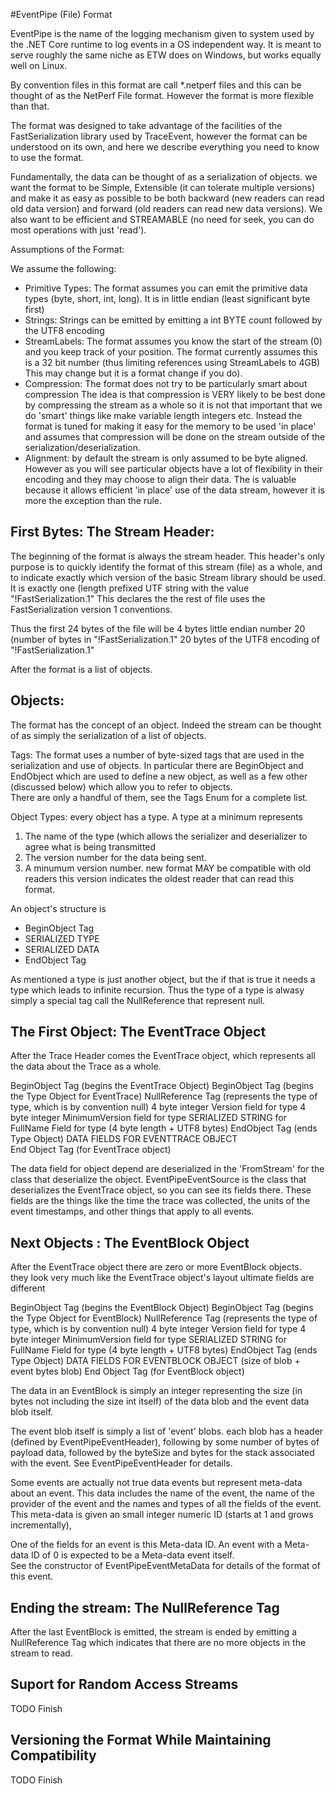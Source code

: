 #EventPipe (File) Format

EventPipe is the name of the logging mechanism given to system used by the .NET Core 
runtime to log events in a OS independent way.   It is meant to serve roughly the same
niche as ETW does on Windows, but works equally well on Linux. 

By convention files in this format are call *.netperf files and this can be thought
of as the NetPerf File format.   However the format is more flexible than that.  

The format was designed to take advantage of the facilities of the FastSerialization 
library used by TraceEvent, however the format can be understood on its own, and here
we describe everything you need to know to use the format.

Fundamentally, the data can be thought of as a serialization of objects.  we want the 
format to be Simple, Extensible (it can tolerate multiple versions) and
make it as easy as possible to be both backward (new readers can read old data version) 
and forward (old readers can read new data versions).  We also want to be efficient 
and STREAMABLE (no need for seek, you can do most operations with just 'read').

Assumptions of the Format:  

We assume the following:

* Primitive Types: The format assumes you can emit the primitive data types
    (byte, short, int, long).  It is in little endian (least significant byte first)
* Strings: Strings can be emitted by emitting a int BYTE count followed by the
    UTF8 encoding 
* StreamLabels: The format assumes you know the start of the stream (0) and 
    you keep track of your position.  The format currently assumes this is 
    a 32 bit number (thus limiting references using StreamLabels to 4GB) 
    This may change but it is a format change if you do).
* Compression: The format does not try to be particularly smart about compression
    The idea is that compression is VERY likely to be best done by compressing 
    the stream as a whole so it is not that important that we do 'smart' things
    like make variable length integers etc.   Instead the format is tuned for
    making it easy for the memory to be used 'in place' and assumes that compression
    will be done on the stream outside of the serialization/deserialization.  
 * Alignment: by default the stream is only assumed to be byte aligned.  However
    as you will see particular objects have a lot of flexibility in their encoding
    and they may choose to align their data.  The is valuable because it allows
    efficient 'in place' use of the data stream, however it is more the exception
    than the rule.  
    
## First Bytes: The Stream Header:

The beginning of the format is always the stream header.   This header's only purpose
is to quickly identify the format of this stream (file) as a whole, and to indicate
exactly which version of the basic Stream library should be used.    It is exactly
one (length prefixed UTF string with the value "!FastSerialization.1"  This declares
the the rest of file uses the FastSerialization version 1 conventions.  

Thus the first 24 bytes of the file will be
  4 bytes little endian number 20 (number of bytes in "!FastSerialization.1"
 20 bytes of the UTF8 encoding of "!FastSerialization.1"

After the format is a list of objects.  

## Objects:

The format has the concept of an object.   Indeed the stream can be thought of as
simply the serialization of a list of objects.  

Tags:  The format uses a number of byte-sized tags that are used in the serialization
and use of objects.    In particular there are BeginObject and EndObject which 
are used to define a new object, as well as a few other (discussed below) which
allow you to refer to objects.  
There are only a handful of them, see the Tags Enum for a complete list.  

Object Types: every object has a type.   A type at a minimum represents
   1. The name of the type (which allows the serializer and deserializer to agree what
      is being transmitted
   2. The version number for the data being sent.  
   3. A minumum version number.   new format MAY be compatible with old readers
      this version indicates the oldest reader that can read this format.

An object's structure is

* BeginObject Tag
* SERIALIZED TYPE 
* SERIALIZED DATA
* EndObject Tag

As mentioned a type is just another object, but the if that is true it needs a type
which leads to infinite recursion.   Thus the type of a type is alwasy simply
a special tag call the NullReference that represent null.

## The First Object: The EventTrace Object

After the Trace Header comes the EventTrace object, which represents all the data
about the Trace as a whole.   

BeginObject Tag  (begins the EventTrace Object)
BeginObject Tag  (begins the Type Object for EventTrace)
NullReference Tag (represents the type of type, which is by convention null)
4 byte integer Version field for type
4 byte integer MinimumVersion field for type
SERIALIZED STRING for FullName Field for type (4 byte length + UTF8 bytes)
EndObject Tag (ends Type Object)
DATA FIELDS FOR EVENTTRACE OBJECT  
End Object Tag (for EventTrace object)  

The data field for object depend are deserialized in the 'FromStream' for
the class that deserialize the object.   EventPipeEventSource is the class
that deserializes the EventTrace object, so you can see its fields there. 
These fields are the things like the time the trace was collected, the
units of the event timestamps, and other things that apply to all events.  

## Next Objects : The EventBlock Object

After the EventTrace object there are zero or more EventBlock objects.  
they look very much like the EventTrace object's layout ultimate fields
are different

BeginObject Tag  (begins the EventBlock Object)
BeginObject Tag  (begins the Type Object for EventBlock)
NullReference Tag (represents the type of type, which is by convention null)
4 byte integer Version field for type
4 byte integer MinimumVersion field for type
SERIALIZED STRING for FullName Field for type (4 byte length + UTF8 bytes)
EndObject Tag (ends Type Object)
DATA FIELDS FOR EVENTBLOCK OBJECT (size of blob + event bytes blob)
End Object Tag (for EventBlock object)  

The data in an EventBlock is simply an integer representing the size (in
bytes not including the size int itself) of the data blob and the event
data blob itself.   

The event blob itself is simply a list of 'event' blobs.  each blob has
a header (defined by EventPipeEventHeader), following by some number of
bytes of payload data, followed by the byteSize and bytes for the stack
associated with the event.   See EventPipeEventHeader for details.

Some events are actually not true data events but represent meta-data 
about an event.  This data includes the name of the event, the name
of the provider of the event and the names and types of all the fields
of the event.   This meta-data is given an small integer numeric ID 
(starts at 1 and grows incrementally), 

One of the fields for an event is this Meta-data ID.   An event with 
a Meta-data ID of 0 is expected to be a Meta-data event itself.  
See the constructor of EventPipeEventMetaData for details of the 
format of this event.

## Ending the stream: The NullReference Tag

After the last EventBlock is emitted, the stream is ended by
emitting a NullReference Tag which indicates that there are no 
more objects in the stream to read.  

## Suport for Random Access Streams

TODO Finish

## Versioning the Format While Maintaining Compatibility

TODO Finish 




